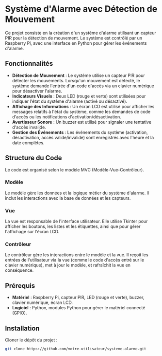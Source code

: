 # Système d'Alarme avec Détection de Mouvement

Ce projet consiste en la création d'un système d'alarme utilisant un capteur PIR pour la détection de mouvement. Le système est contrôlé par un Raspberry Pi, avec une interface en Python pour gérer les événements d'alarme.

## Fonctionnalités

- **Détection de Mouvement** : Le système utilise un capteur PIR pour détecter les mouvements. Lorsqu'un mouvement est détecté, le système demande l'entrée d'un code d'accès via un clavier numérique pour désactiver l'alarme.
- **Indicateurs Visuels** : Deux LED (rouge et verte) sont utilisées pour indiquer l'état du système d'alarme (activé ou désactivé).
- **Affichage des Informations** : Un écran LCD est utilisé pour afficher les messages relatifs à l'état du système, comme les demandes de code d'accès ou les notifications d'activation/désactivation.
- **Avertisseur Sonore** : Un buzzer est utilisé pour signaler une tentative d'accès invalide.
- **Gestion des Événements** : Les événements du système (activation, désactivation, accès valide/invalide) sont enregistrés avec l'heure et la date complètes.

## Structure du Code

Le code est organisé selon le modèle MVC (Modèle-Vue-Contrôleur).

### Modèle

Le modèle gère les données et la logique métier du système d'alarme. Il inclut les interactions avec la base de données et les capteurs.

### Vue

La vue est responsable de l'interface utilisateur. Elle utilise Tkinter pour afficher les boutons, les listes et les étiquettes, ainsi que pour gérer l'affichage sur l'écran LCD.

### Contrôleur

Le contrôleur gère les interactions entre le modèle et la vue. Il reçoit les entrées de l'utilisateur via la vue (comme le code d'accès entré sur le clavier numérique), met à jour le modèle, et rafraîchit la vue en conséquence.

## Prérequis

- **Matériel** : Raspberry Pi, capteur PIR, LED (rouge et verte), buzzer, clavier numérique, écran LCD.
- **Logiciel** : Python, modules Python pour gérer le matériel connecté (GPIO).

## Installation

Cloner le dépôt du projet :
   ```bash
   git clone https://github.com/votre-utilisateur/systeme-alarme.git

